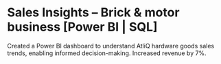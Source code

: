 # Sales Insights – Brick & motor business [Power BI | SQL]

Created a Power BI dashboard to understand AtliQ hardware goods sales trends, enabling informed decision-making.
Increased revenue by 7%.
